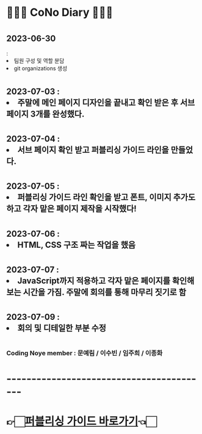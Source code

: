 # 👩🏻‍💻 CoNo Diary 👨🏻‍💻

# <h2>2023-06-30</h2> : <li>팀원 구성 및 역할 분담</li><li>git organizations 생성</li>

# <h2>2023-07-03 :<li>주말에 메인 페이지 디자인을 끝내고 확인 받은 후 서브 페이지 3개를 완성했다.</li></h2>

# <h2>2023-07-04 :<li>서브 페이지 확인 받고 퍼블리싱 가이드 라인을 만들었다.</li></h2>

# <h2>2023-07-05 :<li>퍼블리싱 가이드 라인 확인을 받고 폰트, 이미지 추가도 하고 각자 맡은 페이지 제작을 시작했다!</li></h2>

# <h2>2023-07-06 :<li>HTML, CSS 구조 짜는 작업을 했음</li></h2>

# <h2>2023-07-07 :<li>JavaScript까지 적용하고 각자 맡은 페이지를 확인해 보는 시간을 가짐. 주말에 회의를 통해 마무리 짓기로 함</li></h2>

# <h2>2023-07-09 :<li>회의 및 디테일한 부분 수정</li></h2>

# <h3>Coding Noye member : 문예림 / 이수빈 / 임주희 / 이종화</h3>

# -----------------------------------------

# 👉🏻<a href= "./cono-publishing-guide.pdf" target="_blank">퍼블리싱 가이드 바로가기</a>👈🏻
